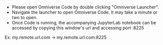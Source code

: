 * Please open Omniverse Code by double clicking "Omniverse Launcher".
* Navigate the launcher to open Omniverse Code. It may take a minute or two to open.
* Once Code is running, the accompanying JupyterLab notebook can be accessed by copying this window's url and accessing port :8225

Ex: my.remote.url.com -> my.remote.url.com:8225